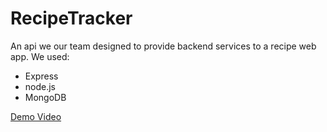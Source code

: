 ﻿# RecipeTracker
 
An api we our team designed to provide backend services to a recipe web app.
We used: 
- Express
- node.js
- MongoDB

[Demo Video](https://www.youtube.com/watch?v=YRGA4DxS8xA)
